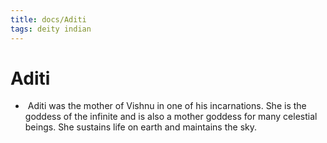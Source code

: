 ```yaml
---
title: docs/Aditi
tags: deity indian
---
```


# Aditi
-  Aditi was the mother of Vishnu in one of his incarnations. She is the goddess of the infinite and is also a mother goddess for many celestial beings. She sustains life on earth and maintains the sky.